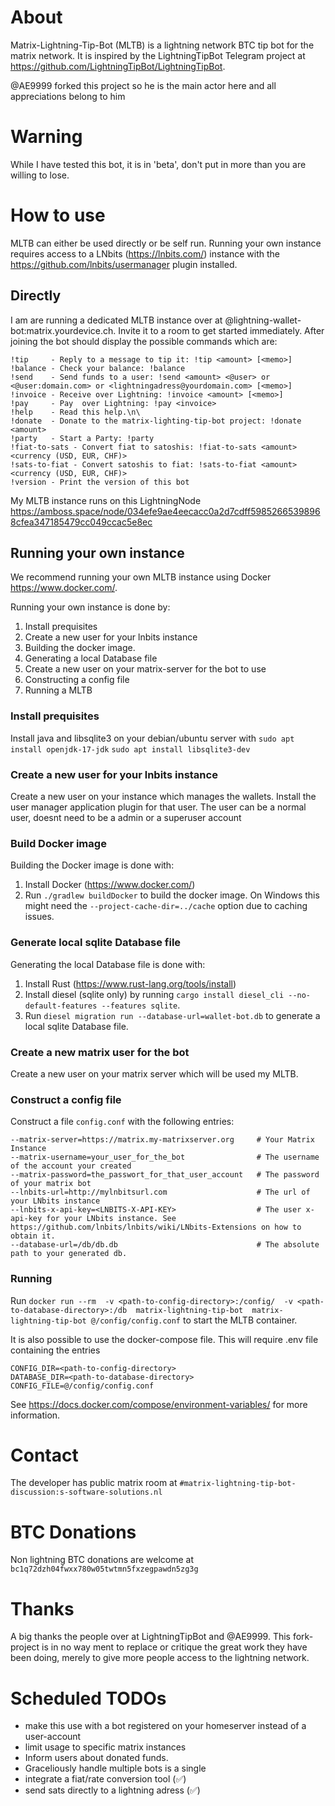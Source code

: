  # About
Matrix-Lightning-Tip-Bot (MLTB) is a lightning network BTC tip bot for the matrix network. It is inspired by the LightningTipBot Telegram project at https://github.com/LightningTipBot/LightningTipBot.

@AE9999 forked this project so he is the main actor here and all appreciations belong to him

# Warning
While I have tested this bot, it is in 'beta', don't put in more than you are willing to lose.

# How to use
MLTB can either be used directly or be self run. Running your own instance requires access to a LNbits (https://lnbits.com/) instance with the https://github.com/lnbits/usermanager plugin installed.

## Directly
I am are running a dedicated MLTB instance over at @lightning-wallet-bot:matrix.yourdevice.ch. Invite it to a room to get started immediately. After joining the bot should display the possible commands which are:

```
!tip     - Reply to a message to tip it: !tip <amount> [<memo>]
!balance - Check your balance: !balance
!send    - Send funds to a user: !send <amount> <@user> or <@user:domain.com> or <lightningadress@yourdomain.com> [<memo>]
!invoice - Receive over Lightning: !invoice <amount> [<memo>]
!pay     - Pay  over Lightning: !pay <invoice>
!help    - Read this help.\n\
!donate  - Donate to the matrix-lighting-tip-bot project: !donate <amount>
!party   - Start a Party: !party
!fiat-to-sats - Convert fiat to satoshis: !fiat-to-sats <amount> <currency (USD, EUR, CHF)>
!sats-to-fiat - Convert satoshis to fiat: !sats-to-fiat <amount> <currency (USD, EUR, CHF)>
!version - Print the version of this bot
```

My MLTB instance runs on this LightningNode https://amboss.space/node/034efe9ae4eecacc0a2d7cdff59852665398968cfea347185479cc049ccac5e8ec
## Running your own instance
We recommend running your own MLTB instance using Docker https://www.docker.com/.

Running your own instance is done by:
1. Install prequisites
2. Create a new user for your lnbits instance
3. Building the docker image.
4. Generating a local Database file
5. Create a new user on your matrix-server for the bot to use
6. Constructing a config file
7. Running a MLTB

### Install prequisites

Install java and libsqlite3 on your debian/ubuntu server with
`sudo apt install openjdk-17-jdk`
`sudo apt install libsqlite3-dev`

### Create a new user for your lnbits instance
Create a new user on your instance which manages the wallets. Install the user manager application plugin for that user. The user can be a normal user, doesnt need to be a admin or a superuser account

### Build Docker image
Building the Docker image is done with:
1. Install Docker (https://www.docker.com/)
2. Run `./gradlew buildDocker`  to build the docker image. On Windows this might need the `--project-cache-dir=../cache` option due to caching issues.

### Generate local sqlite Database file
Generating the local Database file is done with:
1. Install Rust (https://www.rust-lang.org/tools/install)
2. Install diesel (sqlite only) by running `cargo install diesel_cli --no-default-features --features sqlite`.
3. Run `diesel migration run --database-url=wallet-bot.db` to generate a local sqlite Database file.

### Create a new matrix user for the bot
Create a new user on your matrix server which will be used my MLTB.

### Construct a config file
Construct a file `config.conf` with the following entries:
```
--matrix-server=https://matrix.my-matrixserver.org     # Your Matrix Instance
--matrix-username=your_user_for_the_bot                # The username of the account your created
--matrix-password=the_passwort_for_that_user_account   # The password of your matrix bot
--lnbits-url=http://mylnbitsurl.com                    # The url of your LNbits instance
--lnbits-x-api-key=<LNBITS-X-API-KEY>                  # The user x-api-key for your LNbits instance. See https://github.com/lnbits/lnbits/wiki/LNbits-Extensions on how to obtain it.
--database-url=/db/db.db                               # The absolute path to your generated db.
```

### Running
Run `docker run --rm  -v <path-to-config-directory>:/config/  -v <path-to-database-directory>:/db  matrix-lightning-tip-bot  matrix-lightning-tip-bot @/config/config.conf` to start the MLTB container.

It is also possible to use the docker-compose file. This will require .env file containing the entries
```
CONFIG_DIR=<path-to-config-directory>
DATABASE_DIR=<path-to-database-directory>
CONFIG_FILE=@/config/config.conf
```
See https://docs.docker.com/compose/environment-variables/ for more information.

# Contact
The developer has public matrix room at `#matrix-lightning-tip-bot-discussion:s-software-solutions.nl`
# BTC Donations
Non lightning BTC donations are welcome at `bc1q72dzh04fwxx780w05twtmn5fxzegpawdn5zg3g`

# Thanks
A big thanks the people over at LightningTipBot and @AE9999. This fork-project is in no way ment to replace or critique the great work they have been doing, merely to give more people access to the lightning network.

# Scheduled TODOs
- make this use with a bot registered on your homeserver instead of a user-account
- limit usage to specific matrix instances
- Inform users about donated funds.
- Graceliously handle multiple bots is a single
- integrate a fiat/rate conversion tool (✅)
- send sats directly to a lightning adress (✅)
